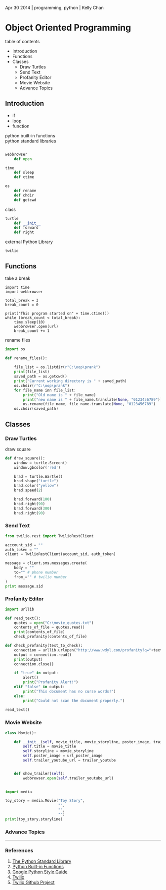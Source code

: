 Apr 30 2014 | programming, python | Kelly Chan
# Object Oriented Programming

table of contents
- Introduction
- Functions
- Classes
    - Draw Turtles
    - Send Text
    - Profanity Editor
    - Movie Website
    - Advance Topics

## Introduction

- if
- loop
- function

python built-in functions  
python standard libraries
```python

webbrowser
    def open

time
    def sleep
    def ctime

os
    def rename
    def chdir
    def getcwd
```
class
```python
turtle
    def __init__
    def forward
    def right
```
external Python Library
```python
twilio
```

## Functions

take a break
```
import time
import webbrowser

total_break = 3
break_count = 0

print("This program started on" + time.ctime())
while (break_count < total_break):
    time.sleep(10)
    webbrowser.open(url)
    break_count += 1
```

rename files
```python
import os

def rename_files():
    
    file_list = os.listdir(r"C:\oop\prank")
    print(file_list)
    saved_path = os.getcwd()
    print("Current working directory is " + saved_path)
    os.chdir(r"C:\oop\prank")
    for file_name inn file_list:
        print("Old name is " + file_name)
        print("new name is " + file_name.translate(None, "0123456789"))
        os.rename(file_name, file_name.translate(None, "0123456789")
    os.chdir(saved_path)
```

## Classes

### Draw Turtles

draw square
```python
def draw_square():
    window = turtle.Screen()
    window.gbcolor('red')

    brad = turtle.Wartle()
    brad.shape("turtle")
    brad.color("yellow")
    brad.speed(2)

    brad.forward(100)
    brad.right(90)
    brad.forward(300)
    brad.right(90)
```

### Send Text
```python
from twilio.rest import TwilioRestClient

acccount_sid = ""
auth_token = ""
client = TwilioRestClient(account_sid, auth_token)

message = client.sms.messages.create(
    body = ""
    to="" # phone number
    from_="" # twilio number
)
print message.sid
```

### Profanity Editor

```python
import urllib

def read_text():
    quotes = open("C:\movie_quotes.txt")
    contents_of_file = quotes.read()
    print(contents_of_file)
    check_profanity(contents_of_file)

def check_profanity(text_to_check):
    connection = urllib.urlopen("http://www.wdyl.com/profanity?q="+text_to_check)
    output = connection.read()
    print(output)
    connection.close()

    if "true" in output:
        alert()
        print("Profanity Alert!")
    elif "false" in output:
        print("This document has no curse words!")
    else:
        print("Could not scan the document properly.")
        
read_text()
```

### Movie Website

```python
class Movie():

    def __init__(self, movie_title, movie_storyline, poster_image, trailer_youtube):
        self.title = movie_title
        self.storyline = movie_storyline
        self.poster_image = url_poster_image
        self.trailer_youtube_url = trailer_youtube


    def show_trailer(self):
        webbrowser.open(self.trailer_youtube_url)
        

import media

toy_story = media.Movie("Toy Story", 
                        "",
                        "", 
                        "")
print(toy_story.storyline)
```

### Advance Topics

---
### References
1. [The Python Standard Library](https://docs.python.org/2.7/library/)
2. [Python Built-in Functions](https://docs.python.org/2/library/functions.html)
3. [Google Python Style Guide](http://google-styleguide.googlecode.com/svn/trunk/pyguide.html)
4. [Twilio](http://www.twilio.com/)
5. [Twilio Github Project](https://github.com/twilio/twilio-python)

